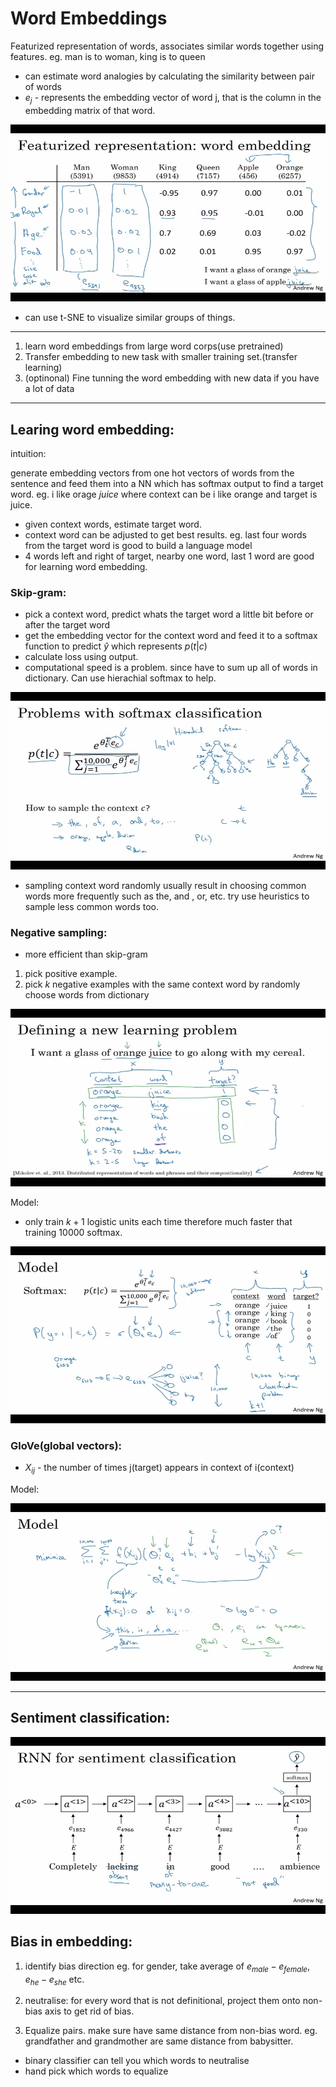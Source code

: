 # Word Embeddings

Featurized representation of words, associates similar words together using features. eg. man is to woman, king is to queen

- can estimate word analogies by calculating the similarity between pair of words
- $e_j$ - represents the embedding vector of word j, that is the column in the embedding matrix of that word.

![**Feature vector**](images/Feature_vector.jfif)

- can use t-SNE to visualize similar groups of things.

---

1. learn word embeddings from large word corps(use pretrained)
2. Transfer embedding to new task with smaller training set.(transfer learning)
3. (optinonal) Fine tunning the word embedding with new data if you have a lot of data

---

## Learing word embedding:

intuition:

generate embedding vectors from one hot vectors of words from the sentence and feed them into a NN which has softmax output to find a target word. eg. i like orage _juice_ where context can be i like orange and target is juice.

- given context words, estimate target word.
- context word can be adjusted to get best results. eg. last four words from the target word is good to build a language model
- 4 words left and right of target, nearby one word, last 1 word are good for learning word embedding.

### Skip-gram:

- pick a context word, predict whats the target word a little bit before or after the target word
- get the embedding vector for the context word and feed it to a softmax function to predict $\hat{y}$ which represents $p(t|c)$
- calculate loss using output.
- computational speed is a problem. since have to sum up all of words in dictionary. Can use hierachial softmax to help.

![**Skip gram**](images/Skip_gram.jfif)

- sampling context word randomly usually result in choosing common words more frequently such as the, and , or, etc. try use heuristics to sample less common words too.

### Negative sampling:

- more efficient than skip-gram

1. pick positive example.
2. pick $k$ negative examples with the same context word by randomly choose words from dictionary

![**Negative sample**](images/Negative_sample.jfif)

Model:

- only train $k+1$ logistic units each time therefore much faster that training 10000 softmax.

![**Negative sample model**](images/Neg_sample_model.jfif)

### GloVe(global vectors):

- $X_{ij}$ - the number of times j(target) appears in context of i(context)

Model:

![**Glove**](images/Glove.jfif)

---

## Sentiment classification:

![**Sentiment classification**](images/Sentiment_model.jfif)

## Bias in embedding:

1. identify bias direction eg. for gender, take average of $e_{male} - e_{female}$, $e_{he} - e_{she}$ etc.

2. neutralise: for every word that is not definitional, project them onto non-bias axis to get rid of bias.

3. Equalize pairs. make sure have same distance from non-bias word. eg. grandfather and grandmother are same distance from babysitter.

- binary classifier can tell you which words to neutralise
- hand pick which words to equalize